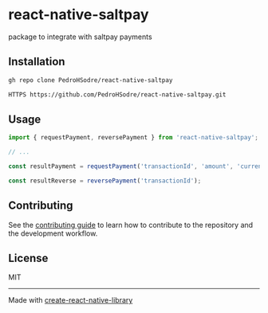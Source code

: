 # react-native-saltpay

package to integrate with saltpay payments

## Installation

```sh
gh repo clone PedroHSodre/react-native-saltpay

HTTPS https://github.com/PedroHSodre/react-native-saltpay.git
```

## Usage

```js
import { requestPayment, reversePayment } from 'react-native-saltpay';

// ...

const resultPayment = requestPayment('transactionId', 'amount', 'currency');

const resultReverse = reversePayment('transactionId');
```

## Contributing

See the [contributing guide](CONTRIBUTING.md) to learn how to contribute to the repository and the development workflow.

## License

MIT

---

Made with [create-react-native-library](https://github.com/callstack/react-native-builder-bob)
